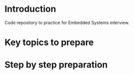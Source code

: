 # Introduction
Code repository to practice for Embedded Systems interview.

# Key topics to prepare

# Step by step preparation

